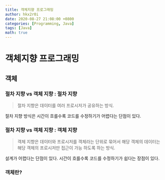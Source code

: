 ```yaml
---
title: 객체지향 프로그래밍
author: hkx2r0i
date: 2020-08-27 21:08:00 +0800
categories: [Programming, Java]
tags: [Java]
math: true
---
```


# 객체지향 프로그래밍

## 객체

### 절차 지향 vs 객체 지향 : 절차 지향

> 절차 지향은 데이터를 여러 프로시저가 공유하는 방식.

절차 지향 방식은 시간이 흐를수록 코드를 수정하기가 어렵다는 단점이 있다.

### 절차 지향 vs 객체 지향 : 객체 지향

> 객체 지향은 데이터와 프로시저를 객체라는 단위로 묶어서 해당 객체의 데이터는 해당 객체의 프로시저만 접근이 가능 하도록 하는 방식.

설계가 어렵다는 단점이 있다. 시간이 흐를수록 코드를 수정하기가 쉽다는 장점이 있다.

### 객체란?
